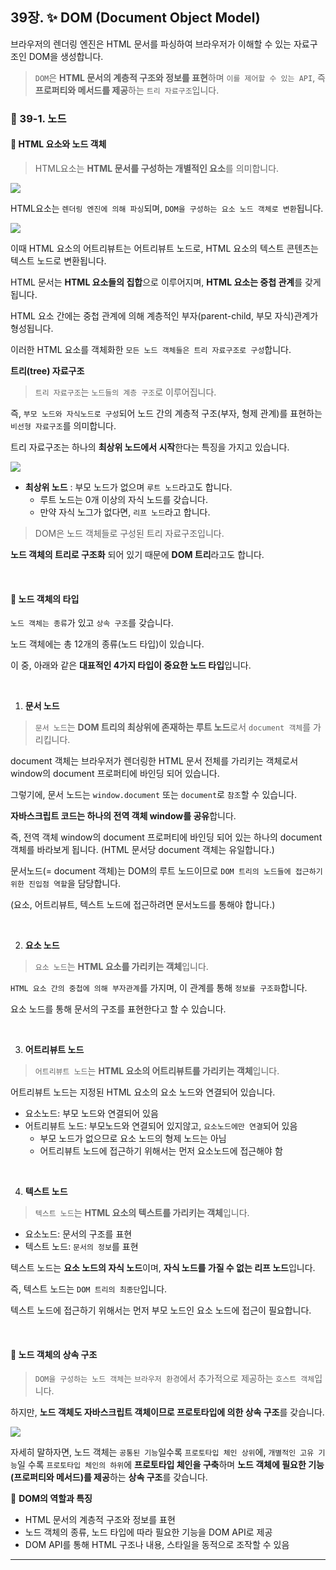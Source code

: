 ## 39장. ✨ DOM (Document Object Model)

브라우저의 렌더링 엔진은 HTML 문서를 파싱하여 브라우저가 이해할 수 있는 자료구조인 DOM을 생성합니다.

> `DOM`은 **HTML 문서의 계층적 구조와 정보를 표현**하며 `이를 제어할 수 있는 API`, 즉 **프로퍼티와 메서드를 제공**하는 `트리 자료구조`입니다.

### 📌 39-1. 노드

#### 🔎 HTML 요소와 노드 객체

> HTML요소는 **HTML 문서를 구성하는 개별적인 요소**를 의미합니다.

![](https://velog.velcdn.com/images/ninto_2/post/d87f8b51-c372-4d03-ba10-c78e178c5b82/image.png)

HTML요소는 `렌더링 엔진에 의해 파싱`되며, `DOM을 구성하는 요소 노드 객체로 변환`됩니다.

![](https://velog.velcdn.com/images/ninto_2/post/a772adc5-eb32-4ab7-92cb-c3cf49cbe010/image.png)

이때 HTML 요소의 어트리뷰트는 어트리뷰트 노드로, HTML 요소의 텍스트 콘텐츠는 텍스트 노드로 변환됩니다.

HTML 문서는 **HTML 요소들의 집합**으로 이루어지며, **HTML 요소는 중첩 관계**를 갖게 됩니다.

HTML 요소 간에는 중첩 관계에 의해 계층적인 부자(parent-child, 부모 자식)관계가 형성됩니다.

이러한 HTML 요소를 객체화한 `모든 노드 객체들은 트리 자료구조로 구성`합니다.

**트리(tree) 자료구조**

> `트리 자료구조`는 `노드들의 계층 구조`로 이루어집니다.

즉, `부모 노드와 자식노드로 구성`되어 노드 간의 계층적 구조(부자, 형제 관계)를 표현하는 `비선형 자료구조`를 의미합니다.

트리 자료구조는 하나의 **최상위 노드에서 시작**한다는 특징을 가지고 있습니다.

![](https://velog.velcdn.com/images/ninto_2/post/8fdb4576-a11d-401b-b63f-c9ee335e58cb/image.png)

- **최상위 노드** : 부모 노드가 없으며 `루트 노드`라고도 합니다.
  - 루트 노드는 0개 이상의 자식 노드를 갖습니다.
  - 만약 자식 노그가 없다면, `리프 노드`라고 합니다.

> DOM은 노드 객체들로 구성된 트리 자료구조입니다.

**노드 객체의 트리로 구조화** 되어 있기 때문에 **DOM 트리**라고도 합니다.

<br>

#### 🔎 노드 객체의 타입

`노드 객체는 종류`가 있고 `상속 구조`를 갖습니다.

노드 객체에는 총 12개의 종류(노드 타입)이 있습니다.

이 중, 아래와 같은 **대표적인 4가지 타입이 중요한 노드 타입**입니다.

<br>

1. **문서 노드**

> `문서 노드`는 **DOM 트리의 최상위에 존재하는 루트 노드**로서 `document 객체`를 가리킵니다.

document 객체는 브라우저가 렌더링한 HTML 문서 전체를 가리키는 객체로서 window의 document 프로퍼티에 바인딩 되어 있습니다.

그렇기에, 문서 노드는 `window.document` 또는 `document`로 `참조`할 수 있습니다.

**자바스크립트 코드는 하나의 전역 객체 window를 공유**합니다.

즉, 전역 객체 window의 document 프로퍼티에 바인딩 되어 있는 하나의 document 객체를 바라보게 됩니다. (HTML 문서당 document 객체는 유일합니다.)

문서노드(= document 객체)는 DOM의 루트 노드이므로 `DOM 트리의 노드들에 접근하기 위한 진입점 역할`을 담당합니다.

(요소, 어트리뷰트, 텍스트 노드에 접근하려면 문서노드를 통해야 합니다.)

<br>

2. **요소 노드**

> `요소 노드`는 **HTML 요소를 가리키는 객체**입니다.

`HTML 요소 간의 중첩에 의해 부자관계`를 가지며, 이 관계를 통해 `정보를 구조화`합니다.

요소 노드를 통해 문서의 구조를 표현한다고 할 수 있습니다.

<br>

3. **어트리뷰트 노드**

> `어트리뷰트 노드`는 **HTML 요소의 어트리뷰트를 가리키는 객체**입니다.

어트리뷰트 노드는 지정된 HTML 요소의 요소 노드와 연결되어 있습니다.

- 요소노드: 부모 노드와 연결되어 있음
- 어트리뷰트 노드: 부모노드와 연결되어 있지않고, `요소노드에만 연결`되어 있음
  - 부모 노드가 없으므로 요소 노드의 형제 노드는 아님
  - 어트리뷰트 노드에 접근하기 위해서는 먼저 요소노드에 접근해야 함

<br>

4. **텍스트 노드**

> `텍스트 노드`는 **HTML 요소의 텍스트를 가리키는 객체**입니다.

- 요소노드: 문서의 구조를 표현
- 텍스트 노드: `문서의 정보`를 표현

텍스트 노드는 **요소 노드의 자식 노드**이며, **자식 노드를 가질 수 없는 리프 노드**입니다.

즉, 텍스트 노드는 `DOM 트리의 최종단`입니다.

텍스트 노드에 접근하기 위해서는 먼저 부모 노드인 요소 노드에 접근이 필요합니다.

<br>

#### 🔎 노드 객체의 상속 구조

> `DOM을 구성하는 노드 객체`는 `브라우저 환경`에서 추가적으로 제공하는 `호스트 객체`입니다.

하지만, **노드 객체도 자바스크립트 객체이므로 프로토타입에 의한 상속 구조**를 갖습니다.

![](https://velog.velcdn.com/images/ninto_2/post/995ef352-1b19-4745-8fed-0229cdbbb1b1/image.png)

자세히 말하자면, 노드 객체는 `공통된 기능`일수록 `프로토타입 체인 상위`에, `개별적인 고유 기능`일 수록 `프로토타입 체인의 하위`에 **프로토타입 체인을 구축**하며 **노드 객체에 필요한 기능(프로퍼티와 메서드)를 제공**하는 **상속 구조**를 갖습니다.

🔎 **DOM의 역할과 특징**

- HTML 문서의 계층적 구조와 정보를 표현
- 노드 객체의 종류, 노드 타입에 따라 필요한 기능을 DOM API로 제공
- DOM API를 통해 HTML 구조나 내용, 스타일을 동적으로 조작할 수 있음

---
